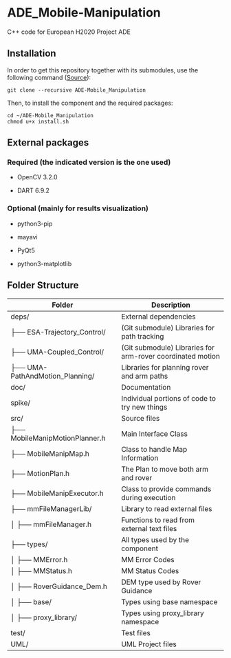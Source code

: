 # ADE_Mobile-Manipulation
C++ code for European H2020 Project ADE

## Installation

In order to get this repository together with its submodules, use the following command ([Source](https://www.vogella.com/tutorials/GitSubmodules/article.html)):

```
git clone --recursive ADE-Mobile_Manipulation
```

Then, to install the component and the required packages:

```
cd ~/ADE-Mobile_Manipulation
chmod u+x install.sh
```

## External packages

### Required (the indicated version is the one used)

- OpenCV 3.2.0

- DART 6.9.2

### Optional (mainly for results visualization)

- python3-pip

- mayavi

- PyQt5

- python3-matplotlib

## Folder Structure


| Folder            |       Description                             |
| ----------------- | ------------------------                      |
| deps/             | External dependencies                         |
| ├── ESA-Trajectory_Control/ | (Git submodule) Libraries for path tracking|
| ├── UMA-Coupled_Control/ | (Git submodule) Libraries for arm-rover coordinated motion|
| ├── UMA-PathAndMotion_Planning/ | Libraries for planning rover and arm paths|
| doc/              | Documentation                                 |
| spike/            | Individual portions of code to try new things |
| src/              | Source files                                  |
| ├── MobileManipMotionPlanner.h | Main Interface Class             |
| ├── MobileManipMap.h | Class to handle Map Information            |
| ├── MotionPlan.h | The Plan to move both arm and rover            |
| ├── MobileManipExecutor.h | Class to provide commands during execution|
| ├── mmFileManagerLib/ | Library to read external files|
| │   ├──  mmFileManager.h | Functions to read from external text files|
| ├── types/ | All types used by the component|
| │   ├──  MMError.h | MM Error Codes|
| │   ├──  MMStatus.h | MM Status Codes|
| │   ├──  RoverGuidance_Dem.h | DEM type used by Rover Guidance|
| │   ├──  base/ | Types using base namespace|
| │   ├──  proxy_library/ | Types using proxy_library namespace|
| test/             | Test files                                    |
| UML/              | UML Project files                             |
